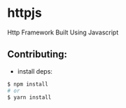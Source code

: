 # httpjs
Http Framework Built Using Javascript 

## Contributing:
- install deps:
```bash
$ npm install
# or
$ yarn install
```